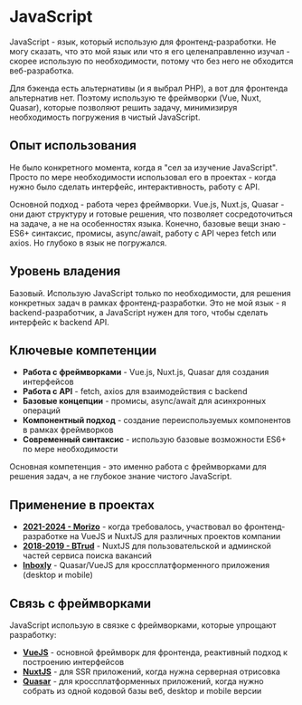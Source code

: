 # JavaScript

JavaScript - язык, который использую для фронтенд-разработки. Не могу сказать, что это мой язык или что я его целенаправленно изучал - скорее использую по необходимости, потому что без него не обходится веб-разработка.

Для бэкенда есть альтернативы (и я выбрал PHP), а вот для фронтенда альтернатив нет. Поэтому использую те фреймворки (Vue, Nuxt, Quasar), которые позволяют решить задачу, минимизируя необходимость погружения в чистый JavaScript.


## Опыт использования

Не было конкретного момента, когда я "сел за изучение JavaScript". Просто по мере необходимости использовал его в проектах - когда нужно было сделать интерфейс, интерактивность, работу с API.

Основной подход - работа через фреймворки. Vue.js, Nuxt.js, Quasar - они дают структуру и готовые решения, что позволяет сосредоточиться на задаче, а не на особенностях языка. Конечно, базовые вещи знаю - ES6+ синтаксис, промисы, async/await, работу с API через fetch или axios. Но глубоко в язык не погружался.


## Уровень владения

Базовый. Использую JavaScript только по необходимости, для решения конкретных задач в рамках фронтенд-разработки. Это не мой язык - я backend-разработчик, а JavaScript нужен для того, чтобы сделать интерфейс к backend API.


## Ключевые компетенции

- **Работа с фреймворками** - Vue.js, Nuxt.js, Quasar для создания интерфейсов
- **Работа с API** - fetch, axios для взаимодействия с backend
- **Базовые концепции** - промисы, async/await для асинхронных операций
- **Компонентный подход** - создание переиспользуемых компонентов в рамках фреймворков
- **Современный синтаксис** - использую базовые возможности ES6+ по мере необходимости

Основная компетенция - это именно работа с фреймворками для решения задач, а не глубокое знание чистого JavaScript.


## Применение в проектах

- **[2021-2024 - Morizo](../../experience/work/dev/2021-2024%20-%20Morizo.md)** - когда требовалось, участвовал во фронтенд-разработке на VueJS и NuxtJS для различных проектов компании
- **[2018-2019 - BTrud](../../experience/work/dev/2018-2019%20-%20BTrud.md)** - NuxtJS для пользовательской и админской частей сервиса поиска вакансий
- **[Inboxly](../../experience/projects/Inboxly.md)** - Quasar/VueJS для кроссплатформенного приложения (desktop и mobile)


## Связь с фреймворками

JavaScript использую в связке с фреймворками, которые упрощают разработку:

- **[VueJS](../../tech/frameworks/VueJS.md)** - основной фреймворк для фронтенда, реактивный подход к построению интерфейсов
- **[NuxtJS](../../tech/frameworks/NuxtJS.md)** - для SSR приложений, когда нужна серверная отрисовка
- **[Quasar](../../tech/frameworks/Quasar.md)** - для кроссплатформенных приложений, когда нужно собрать из одной кодовой базы веб, desktop и mobile версии
